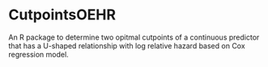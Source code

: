 # CutpointsOEHR
An R package to determine two opitmal cutpoints of a continuous predictor that has a U-shaped relationship with log relative hazard based on Cox regression model.
